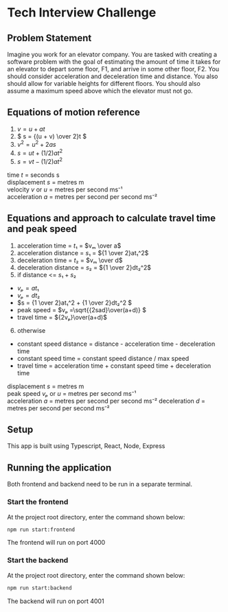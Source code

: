 # Tech Interview Challenge

## Problem Statement

Imagine you work for an elevator company. You are tasked with creating a software problem with the goal of estimating the amount of time it takes for an elevator to depart some floor, F1, and arrive in some other floor, F2. You should consider acceleration and deceleration time and distance. You also should allow for variable heights for different floors. You should also assume a maximum speed above which the elevator must not go.

## Equations of motion reference

1. $` v = u + at `$
2. $` s = {(u + v) \over 2}t `$
3. $` v^2 = u^2 + 2as `$
4. $` s = ut + (1/2)at^2 `$
5. $` s = vt - (1/2) at^2 `$

time $t$ = seconds s  
displacement $s$ = metres m  
velocity $v$ or $u$ = metres per second ms⁻¹  
acceleration $a$ = metres per second per second ms⁻²

## Equations and approach to calculate travel time and peak speed

1. acceleration time = $`t₁`$ = $`vₘ \over a`$
2. acceleration distance = $`s₁`$ = $`{1 \over 2}at₁^2`$
3. deceleration time = $`t₂`$ = $`vₘ \over d`$
4. deceleration distance = $`s₂`$ = $`{1 \over 2}dt₂^2`$
5. if distance <= $`s₁ + s₂ `$

- $`vₚ = at₁`$
- $`vₚ = dt₂`$
- $`s = {1 \over 2}at₁^2 + {1 \over 2}dt₂^2 `$
- peak speed = $`vₚ =\sqrt{{2sad}\over(a+d)} `$
- travel time = $`{2vₚ}\over(a+d)`$

6. otherwise

- constant speed distance = distance - acceleration time - deceleration time
- constant speed time = constant speed distance / max speed
- travel time = acceleration time + constant speed time + deceleration time

displacement $s$ = metres m  
peak speed $vₚ$ or $u$ = metres per second ms⁻¹  
acceleration $a$ = metres per second per second ms⁻²
deceleration $d$ = metres per second per second ms⁻²

## Setup

This app is built using Typescript, React, Node, Express

## Running the application

Both frontend and backend need to be run in a separate terminal.

### Start the frontend

At the project root directory, enter the command shown below:

```bash
npm run start:frontend
```

The frontend will run on port 4000

### Start the backend

At the project root directory, enter the command shown below:

```bash
npm run start:backend
```

The backend will run on port 4001
